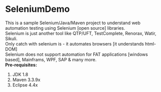 # SeleniumDemo
This is a sample Selenium/Java/Maven project to understand web automation testing using Selenium [open source] libraries. <br>
Selenium is just another tool like QTP/UFT, TestComplete, Renorax, Watir, Sikuli. <br>
Only catch with selenium is - it automates browsers [it understands html-DOM]<br>
Selenium does not support automation for FAT applications [windows based], Mainframs, WPF, SAP & many more. <br>
<b>Pre-requisites:</b><br>
1. JDK 1.8<br>
2. Maven 3.3.9x<br>
3. Eclipse 4.4x<br>
